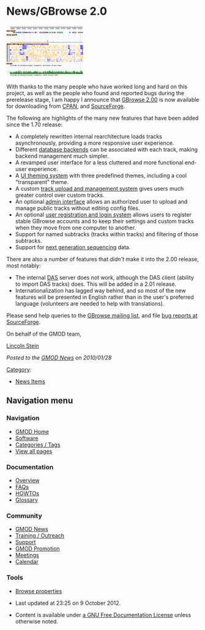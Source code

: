 



<span id="top"></span>




# <span dir="auto">News/GBrowse 2.0</span>











[<img src="https://raw.githubusercontent.com/GMOD/gmod.github.io/main/mediawiki/images/c/c2/GBrowse2Thumb.png" width="200"
height="135" alt="GBrowse" />](../GBrowse_2.0_HOWTO "GBrowse")



With thanks to the many people who have worked long and hard on this
project, as well as the people who found and reported bugs during the
prerelease stage, I am happy I announce that [GBrowse
2.00](../GBrowse_2.0_HOWTO "GBrowse 2.0 HOWTO") is now available for
downloading from
<a href="http://search.cpan.org/dist/GBrowse/" class="external text"
rel="nofollow">CPAN</a>, and
<a href="https://sourceforge.net/projects/gmod/files/"
class="external text" rel="nofollow">SourceForge</a>.

The following are highlights of the many new features that have been
added since the 1.70 release:

- A completely rewritten internal rearchitecture loads tracks
  asynchronously, providing a more responsive user experience.
- Different [database
  backends](../GBrowse_2.0_HOWTO#Database_Definitions "GBrowse 2.0 HOWTO")
  can be associated with each track, making backend management much
  simpler.
- A revamped user interface for a less cluttered and more functional
  end-user experience.
- A [UI theming system](../GBrowse_2.0_HOWTO#Themes "GBrowse 2.0 HOWTO")
  with three predefined themes, including a cool "transparent" theme.
- A custom [track upload and management
  system](../GBrowse_2.0_HOWTO#Configuring_the_Uploaded_Track_Database "GBrowse 2.0 HOWTO")
  gives users much greater control over custom tracks.
- An optional [admin
  interface](../GBrowse_2.0_HOWTO#The_Admin_Interface "GBrowse 2.0 HOWTO")
  allows an authorized user to upload and manage public tracks without
  editing config files.
- An optional [user registration and login
  system](../GBrowse_2.0_HOWTO#Configuring_the_User_Account_Database "GBrowse 2.0 HOWTO")
  allows users to register stable GBrowse accounts and to keep their
  settings and custom tracks when they move from one computer to
  another.
- Support for named subtracks (tracks within tracks) and filtering of
  those subtracks.
- Support for [next generation
  sequencing](../GBrowse_NGS_Tutorial "GBrowse NGS Tutorial") data.

There are also a number of features that *didn't* make it into the 2.00
release, most notably:

- The internal <a href="../DAS" class="mw-redirect" title="DAS">DAS</a>
  server does not work, although the DAS client (ability to import DAS
  tracks) does. This will be added in a 2.01 release.
- Internationalization has lagged way behind, and so most of the new
  features will be presented in English rather than in the user's
  preferred language (volunteers are needed to help with translations).

Please send help queries to the
<a href="https://lists.sourceforge.net/lists/listinfo/gmod-gbrowse"
class="external text" rel="nofollow">GBrowse mailing list</a>, and file
<a
href="https://sourceforge.net/tracker/?group_id=27707&amp;atid=391291"
class="external text" rel="nofollow">bug reports at SourceForge</a>.

On behalf of the GMOD team,

[Lincoln Stein](../User%253ALstein "User%253ALstein")

  



*Posted to the [GMOD News](../GMOD_News "GMOD News") on 2010/01/28*






[Category](../Special%253ACategories "Special%253ACategories"):

- [News Items](../Category%253ANews_Items "Category%253ANews Items")






## Navigation menu







<a href="../Main_Page"
style="background-image: url(../../images/GMOD-cogs.png);"
title="Visit the main page"></a>


### Navigation



- <span id="n-GMOD-Home">[GMOD Home](../Main_Page)</span>
- <span id="n-Software">[Software](../GMOD_Components)</span>
- <span id="n-Categories-.2F-Tags">[Categories /
  Tags](../Categories)</span>
- <span id="n-View-all-pages">[View all
  pages](../Special:AllPages)</span>




### Documentation



- <span id="n-Overview">[Overview](../Overview)</span>
- <span id="n-FAQs">[FAQs](../Category%253AFAQ)</span>
- <span id="n-HOWTOs">[HOWTOs](../Category%253AHOWTO)</span>
- <span id="n-Glossary">[Glossary](../Glossary)</span>




### Community



- <span id="n-GMOD-News">[GMOD News](../GMOD_News)</span>
- <span id="n-Training-.2F-Outreach">[Training /
  Outreach](../Training_and_Outreach)</span>
- <span id="n-Support">[Support](../Support)</span>
- <span id="n-GMOD-Promotion">[GMOD Promotion](../GMOD_Promotion)</span>
- <span id="n-Meetings">[Meetings](../Meetings)</span>
- <span id="n-Calendar">[Calendar](../Calendar)</span>




### Tools

- <span id="t-smwbrowselink"><a href="../Special%253ABrowse/News-2FGBrowse_2.0" rel="smw-browse">Browse
  properties</a></span>



- <span id="footer-info-lastmod">Last updated at 23:25 on 9 October
  2012.</span>
<!-- - <span id="footer-info-viewcount">7,129 page views.</span> -->
- <span id="footer-info-copyright">Content is available under
  <a href="http://www.gnu.org/licenses/fdl-1.3.html" class="external"
  rel="nofollow">a GNU Free Documentation License</a> unless otherwise
  noted.</span>

<!-- -->



<!-- -->




